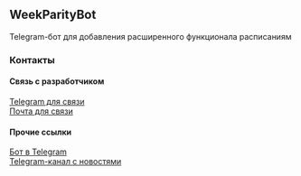 ﻿## WeekParityBot

Telegram-бот для добавления расширенного функционала расписаниям

### Контакты

#### Связь с разработчиком

[Telegram для связи](https://t.me/diquoks)\
[Почта для связи](mailto:diquoks@yandex.ru)

#### Прочие ссылки

[Бот в Telegram](https://t.me/week_parity_bot)\
[Telegram-канал с новостями](https://t.me/diquoks_channel)
